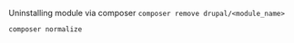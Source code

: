 
Uninstalling module via composer
```composer remove drupal/<module_name>```

```composer normalize```
